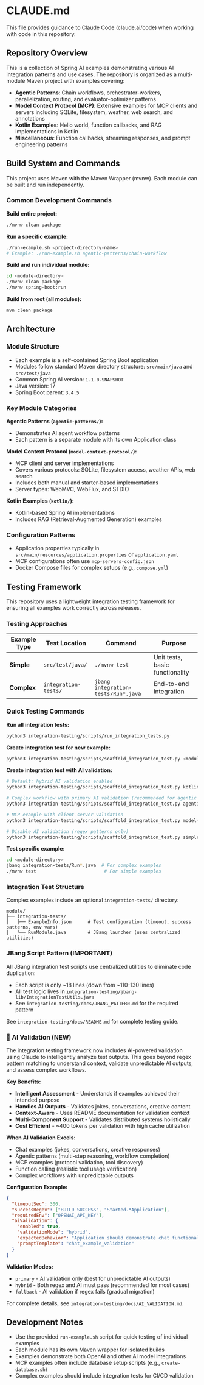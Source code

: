 # CLAUDE.md

This file provides guidance to Claude Code (claude.ai/code) when working with code in this repository.

## Repository Overview

This is a collection of Spring AI examples demonstrating various AI integration patterns and use cases. The repository is organized as a multi-module Maven project with examples covering:

- **Agentic Patterns**: Chain workflows, orchestrator-workers, parallelization, routing, and evaluator-optimizer patterns
- **Model Context Protocol (MCP)**: Extensive examples for MCP clients and servers including SQLite, filesystem, weather, web search, and annotations
- **Kotlin Examples**: Hello world, function callbacks, and RAG implementations in Kotlin
- **Miscellaneous**: Function callbacks, streaming responses, and prompt engineering patterns

## Build System and Commands

This project uses Maven with the Maven Wrapper (mvnw). Each module can be built and run independently.

### Common Development Commands

**Build entire project:**
```bash
./mvnw clean package
```

**Run a specific example:**
```bash
./run-example.sh <project-directory-name>
# Example: ./run-example.sh agentic-patterns/chain-workflow
```

**Build and run individual module:**
```bash
cd <module-directory>
./mvnw clean package
./mvnw spring-boot:run
```

**Build from root (all modules):**
```bash
mvn clean package
```

## Architecture

### Module Structure
- Each example is a self-contained Spring Boot application
- Modules follow standard Maven directory structure: `src/main/java` and `src/test/java`
- Common Spring AI version: `1.1.0-SNAPSHOT`
- Java version: 17
- Spring Boot parent: `3.4.5`

### Key Module Categories

**Agentic Patterns (`agentic-patterns/`):**
- Demonstrates AI agent workflow patterns
- Each pattern is a separate module with its own Application class

**Model Context Protocol (`model-context-protocol/`):**
- MCP client and server implementations
- Covers various protocols: SQLite, filesystem access, weather APIs, web search
- Includes both manual and starter-based implementations
- Server types: WebMVC, WebFlux, and STDIO

**Kotlin Examples (`kotlin/`):**
- Kotlin-based Spring AI implementations
- Includes RAG (Retrieval-Augmented Generation) examples

### Configuration Patterns
- Application properties typically in `src/main/resources/application.properties` or `application.yaml`
- MCP configurations often use `mcp-servers-config.json`
- Docker Compose files for complex setups (e.g., `compose.yml`)

## Testing Framework

This repository uses a lightweight integration testing framework for ensuring all examples work correctly across releases.

### Testing Approaches

| Example Type | Test Location | Command | Purpose |
|--------------|---------------|---------|---------|
| **Simple** | `src/test/java/` | `./mvnw test` | Unit tests, basic functionality |
| **Complex** | `integration-tests/` | `jbang integration-tests/Run*.java` | End-to-end integration |

### Quick Testing Commands

**Run all integration tests:**
```bash
python3 integration-testing/scripts/run_integration_tests.py
```

**Create integration test for new example:**
```bash
python3 integration-testing/scripts/scaffold_integration_test.py <module-path> [--complexity simple|complex|mcp]
```

**Create integration test with AI validation:**
```bash
# Default: hybrid AI validation enabled
python3 integration-testing/scripts/scaffold_integration_test.py kotlin/kotlin-hello-world

# Complex workflow with primary AI validation (recommended for agentic patterns)
python3 integration-testing/scripts/scaffold_integration_test.py agentic-patterns/chain-workflow --complexity complex --ai-mode primary

# MCP example with client-server validation
python3 integration-testing/scripts/scaffold_integration_test.py model-context-protocol/weather/server --complexity mcp

# Disable AI validation (regex patterns only)
python3 integration-testing/scripts/scaffold_integration_test.py simple-example --no-ai-validation
```

**Test specific example:**
```bash
cd <module-directory>
jbang integration-tests/Run*.java  # For complex examples
./mvnw test                         # For simple examples
```

### Integration Test Structure

Complex examples include an optional `integration-tests/` directory:
```
module/
├── integration-tests/
│   ├── ExampleInfo.json      # Test configuration (timeout, success patterns, env vars)
│   └── RunModule.java        # JBang launcher (uses centralized utilities)
```

### JBang Script Pattern (IMPORTANT)

All JBang integration test scripts use centralized utilities to eliminate code duplication:
- Each script is only ~18 lines (down from ~110-130 lines)
- All test logic lives in `integration-testing/jbang-lib/IntegrationTestUtils.java`
- See `integration-testing/docs/JBANG_PATTERN.md` for the required pattern

See `integration-testing/docs/README.md` for complete testing guide.

### 🤖 AI Validation (NEW)

The integration testing framework now includes AI-powered validation using Claude to intelligently analyze test outputs. This goes beyond regex pattern matching to understand context, validate unpredictable AI outputs, and assess complex workflows.

**Key Benefits:**
- **Intelligent Assessment** - Understands if examples achieved their intended purpose
- **Handles AI Outputs** - Validates jokes, conversations, creative content  
- **Context-Aware** - Uses README documentation for validation context
- **Multi-Component Support** - Validates distributed systems holistically
- **Cost Efficient** - ~400 tokens per validation with high cache utilization

**When AI Validation Excels:**
- Chat examples (jokes, conversations, creative responses)
- Agentic patterns (multi-step reasoning, workflow completion)
- MCP examples (protocol validation, tool discovery)
- Function calling (realistic tool usage verification)
- Complex workflows with unpredictable outputs

**Configuration Example:**
```json
{
  "timeoutSec": 300,
  "successRegex": ["BUILD SUCCESS", "Started.*Application"],
  "requiredEnv": ["OPENAI_API_KEY"],
  "aiValidation": {
    "enabled": true,
    "validationMode": "hybrid",
    "expectedBehavior": "Application should demonstrate chat functionality with coherent AI responses",
    "promptTemplate": "chat_example_validation"
  }
}
```

**Validation Modes:**
- `primary` - AI validation only (best for unpredictable AI outputs)
- `hybrid` - Both regex and AI must pass (recommended for most cases)  
- `fallback` - AI validation if regex fails (gradual migration)

For complete details, see `integration-testing/docs/AI_VALIDATION.md`.

## Development Notes

- Use the provided `run-example.sh` script for quick testing of individual examples
- Each module has its own Maven wrapper for isolated builds
- Examples demonstrate both OpenAI and other AI model integrations
- MCP examples often include database setup scripts (e.g., `create-database.sh`)
- Complex examples should include integration tests for CI/CD validation